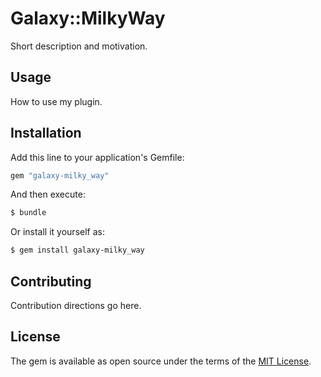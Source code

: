# Galaxy::MilkyWay
Short description and motivation.

## Usage
How to use my plugin.

## Installation
Add this line to your application's Gemfile:

```ruby
gem "galaxy-milky_way"
```

And then execute:
```bash
$ bundle
```

Or install it yourself as:
```bash
$ gem install galaxy-milky_way
```

## Contributing
Contribution directions go here.

## License
The gem is available as open source under the terms of the [MIT License](https://opensource.org/licenses/MIT).
